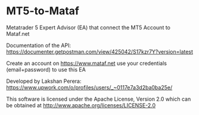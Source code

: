 # MT5-to-Mataf
Metatrader 5 Expert Advisor (EA) that connect the MT5 Account to Mataf.net

Documentation of the API: https://documenter.getpostman.com/view/425042/S17kzr7Y?version=latest 

Create an account on https://www.mataf.net use your credentials (email+password) to use this EA

Developed by Lakshan Perera: https://www.upwork.com/o/profiles/users/_~0117e7a3d2ba0ba25e/ 

This software is licensed under the Apache License, Version 2.0
which can be obtained at http://www.apache.org/licenses/LICENSE-2.0
